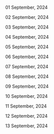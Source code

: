01 September, 2024

02 September, 2024

03 September, 2024

04 September, 2024

05 September, 2024

06 September, 2024

07 September, 2024

08 September, 2024

09 September, 2024

10 September, 2024

11 September, 2024

12 September, 2024

13 September, 2024